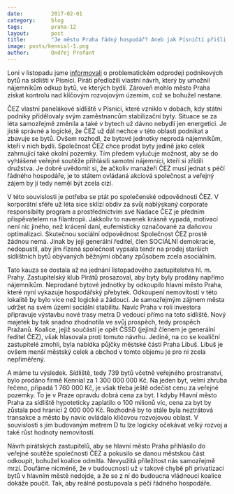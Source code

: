 ```yaml
---
date:         2017-02-01
category:     blog
tags:         praha-12
layout:       post
title:        "Je město Praha řádný hospodář? Aneb jak Písničtí přišli o sídliště."
image: posts/kennial-1.png
author:       Ondřej Profant
---
```


Loni v listopadu jsme [informovali](https://praha.pirati.cz/pisnicti-pres-palubu.html) o problematickém odprodeji podnikových bytů na sídlišti v Písnici. Piráti předložili vlastní návrh, který by umožnil nájemníkům odkup bytů, ve kterých bydlí. Zároveň mohlo město Praha získat kontrolu nad klíčovým rozvojovým územím, což se bohužel nestane.

ČEZ vlastní panelákové sídliště v Písnici, které vzniklo v dobách, kdy státní podniky přidělovaly svým zaměstnancům stabilizační byty. Situace se za léta samozřejmě změnila a také v bytech už dávno nebydlí jen energetici. Je jistě správné a logické, že ČEZ už dál nechce v této oblasti podnikat a zbavuje se bytů. Ovšem rozhodl, že bytové jednotky neprodá nájemníkům, kteří v nich bydlí. Společnost ČEZ chce prodat byty jedině jako celek zahrnující také okolní pozemky. Tím předem vylučuje možnost, aby se do vyhlášené veřejné soutěže přihlásili samotní nájemníci, kteří si zřídili družstva. Je dobré uvědomit si, že ačkoliv manažeři ČEZ musí jednat s péčí řádného hospodáře, je to státem ovládaná akciová společnost a veřejný zájem by jí tedy neměl být zcela cizí.

V této souvislosti je potřeba se ptát po společenské odpovědnosti ČEZ. V korporátní sféře už léta sice sklízí obdiv za svůj nablýskaný corporate responsibilty program a prostřednictvím své Nadace ČEZ je předním přispěvatelem na filantropii. Jakkoliv to navenek krásně vypadá, motivací není nic jiného, než krácení daní, eufemisticky označované za daňovou optimalizaci. Skutečnou sociální odpovědnost Společnost ČEZ prostě žádnou nemá. Jinak by její generální ředitel, člen SOCIÁLNÍ demokracie, nedopustil, aby jím řízená společnost vypsala tendr na prodej starších sídlištních bytů obývaných běžnými občany způsobem zcela asociálním.

Tato kauza se dostala až na jednání listopadového zastupitelstva hl. m. Prahy. Zastupitelský klub Pirátů prosazoval, aby byty byly prodány napřímo nájemníkům. Neprodané bytové jednotky by odkoupilo hlavní město Praha, které nyní vykazuje hospodářský přebytek. Odkoupení nemovitostí v této lokalitě by bylo více než logické a žádoucí. Je samozřejmým zájmem města udržet na svém území sociální stabilitu. Navíc Praha v roli investora připravuje výstavbu nové trasy metra D vedoucí přímo na toto sídliště. Nový majetek by tak snadno zhodnotila ve svůj prospěch, tedy prospěch Pražanů. Koalice, jejiž součástí je opět ČSSD (jejímž členem je generální ředitel ČEZ), však hlasovala proti tomuto návrhu. Jediné, na co se koaliční zastupitelé zmohli, byla nabídka půjčky městské části Praha Libuš. Libuš je ovšem menší městský celek a obchod v tomto objemu je pro ni zcela nepřiměřený.

A máme tu výsledek. Sídliště, tedy 739 bytů včetně veřejného prostranství, bylo prodáno firmě Kennial za 1 300 000 000 Kč. Na jeden byt, velmi zhruba řečeno, připadá 1 760 000 Kč, je však třeba ještě odečíst cenu za veřejné pozemky. To je v Praze opravdu dobrá cena za byt. I kdyby Hlavní město Praha za sídliště hypoteticky zaplatilo o 100 milionů víc, cena za byt by zůstala pod hranicí 2 000 000 Kč. Rozhodně by to stále byla neztrátová transakce a město by navíc ovládalo klíčovou rozvojovou oblast. V souvislosti s jím budovaným metrem D tu lze logicky očekávat velký rozvoj a také růst hodnoty nemovitostí.

Návrh pirátských zastupitelů, aby se hlavní město Praha přihlásilo do veřejné soutěže společnosti ČEZ a pokusilo se danou městskou část odkoupit, bohužel koalice odmítla. Nevyužitá příležitost nás samozřejmě mrzí. Doufáme nicméně, že v budoucnosti už v takové chybě při privatizaci bytů v hlavním městě nedojde, a že se z ní do budoucna vládnoucí koalice dokáže poučit. Tak, aby reálně postupovala s péčí řádného hospodáře.
